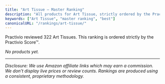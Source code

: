 ```yaml
---
title: "Art Tissue — Master Ranking"
description: "All products for Art Tissue, strictly ordered by the Practivio Score™."
keywords: ["Art Tissue", "master ranking", "best"]
canonicalURL: "/rankings/art-tissue/"
---
```


Practivio reviewed 322 Art Tissues. This ranking is ordered strictly by the Practivio Score™.

_No products yet._

---
_Disclosure: We use Amazon affiliate links which may earn a commission. We don’t display live prices or review counts. Rankings are produced using a consistent, proprietary methodology._
